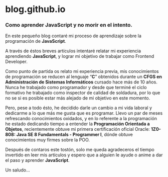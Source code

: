 # blog.github.io
### Como aprender JavaScript y no morir en el intento.  


En este pequeño blog contaré mi proceso de aprendizaje sobre la programación de **JavaScript**.

A través de éstos breves artículos intentaré relatar mi experiencia aprendiendo **JavaScript**, y lograr mi objetivo de trabajar como Frontend Developer.

Como punto de partida os relato mi experiencia previa, mis conocimientos de programación se reducen al lenguaje “**C**” obtenidos durante un **CFGS en Administración de Sistemas Informáticos** cursado hace más de 10 años. Nunca he trabajado como programador y desde que terminé el ciclo formativo he trabajado como inspector de calidad de soldadura, por lo que no se si es posible estar más alejado de mi objetivo en este momento.

Pero, pese a todo ésto, he decidido darle un cambio a mi vida laboral y dedicarme a lo que más me gusta que es programar. Llevo un par de meses refrescando conocimientos oxidados, y en lo referente a la programación he estado dedicando tiempo a entender la **Programación Orientada a Objetos**, recientemente obtuve mi primera certificación oficial Oracle: **1Z0-808: Java SE 8 Fundamentals - Programmer I**, dónde obtuve conocimientos muy firmes sobre la POO.

Después de contaros este tostón, solo me queda agradeceros el tiempo invertido en leer mis artículos y espero que a alguien le ayude o anime a dar el paso y aprender **JavaScript**.

Un saludo...

